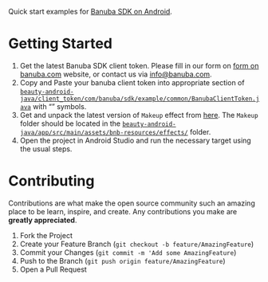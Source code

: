 Quick start examples for [Banuba SDK on Android](https://docs.banuba.com/face-ar-sdk-v1/android/android_overview).  
  
# Getting Started

1. Get the latest Banuba SDK client token. Please fill in our form on [form on banuba.com](https://www.banuba.com/face-filters-sdk) website, or contact us via [info@banuba.com](mailto:info@banuba.com).
2. Copy and Paste your banuba client token into appropriate section of [`beauty-android-java/client_token/com/banuba/sdk/example/common/BanubaClientToken.java`](./client_token/com/banuba/sdk/example/common/BanubaClientToken.java) with “” symbols.
3. Get and unpack the latest version of `Makeup` effect from [here](https://docs.banuba.com/face-ar-sdk-v1/overview/demo_face_filters).
The `Makeup` folder should be located in the [`beauty-android-java/app/src/main/assets/bnb-resources/effects/`](./app/src/main/assets/bnb-resources/effects/) folder.
4. Open the project in Android Studio and run the necessary target using the usual steps.

# Contributing

Contributions are what make the open source community such an amazing place to be learn, inspire, and create. Any contributions you make are **greatly appreciated**.

1. Fork the Project
2. Create your Feature Branch (`git checkout -b feature/AmazingFeature`)
3. Commit your Changes (`git commit -m 'Add some AmazingFeature`)
4. Push to the Branch (`git push origin feature/AmazingFeature`)
5. Open a Pull Request
